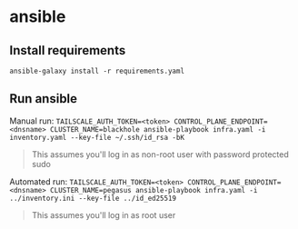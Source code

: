 # ansible

## Install requirements
`ansible-galaxy install -r requirements.yaml`

## Run ansible

Manual run: `TAILSCALE_AUTH_TOKEN=<token> CONTROL_PLANE_ENDPOINT=<dnsname> CLUSTER_NAME=blackhole ansible-playbook infra.yaml -i inventory.yaml --key-file ~/.ssh/id_rsa -bK`
> This assumes you'll log in as non-root user with password protected sudo

Automated run: `TAILSCALE_AUTH_TOKEN=<token> CONTROL_PLANE_ENDPOINT=<dnsname> CLUSTER_NAME=pegasus ansible-playbook infra.yaml -i ../inventory.ini --key-file ../id_ed25519`
> This assumes you'll log in as root user
